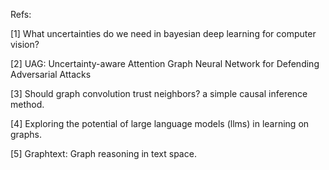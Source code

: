 Refs:

[1]  What uncertainties do we need in bayesian deep learning for computer vision?

[2] UAG: Uncertainty-aware Attention Graph Neural Network for Defending Adversarial Attacks

[3] Should graph convolution trust neighbors? a simple causal inference method.

[4] Exploring the potential of large language models (llms) in learning on graphs.

[5] Graphtext: Graph reasoning in text space.